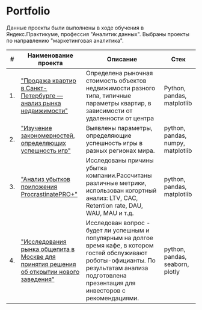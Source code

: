 
# Portfolio
Данные проекты были выполнены в ходе обучения в Яндекс.Практикуме, профессия "Аналитик данных". Выбраны проекты по направлению "маркетинговая аналитика". 

| #    | Наименование проекта                | Описание                                                     | Стек                                                         |
| ---- | ------------------------------------------------------------ | ------------------------------------------------------------ | ------------------------------------------------------------ |
| 1.   | ["Продажа квартир в Санкт-Петербурге — анализ рынка недвижимости"]([https://github.com/aq2003/Portfolio/tree/main/Gold%20Recovery](https://github.com/lenaatsvetkova/tsvekovalena/blob/main/%D0%98%D1%81%D1%81%D0%BB%D0%B5%D0%B4%D0%BE%D0%B2%D0%B0%D0%BD%D0%B8%D0%B5%20%D0%BE%D0%B1%D1%8A%D1%8F%D0%B2%D0%BB%D0%B5%D0%BD%D0%B8%D0%B9%20%D0%BE%20%D0%BF%D1%80%D0%BE%D0%B4%D0%B0%D0%B6%D0%B5%20%D0%BA%D0%B2%D0%B0%D1%80%D1%82%D0%B8%D1%80)) | Определена рыночная стоимость объектов недвижимости разного типа, типичные параметры квартир, в зависимости от удаленности от центра| Python, pandas, matplotlib |
| 2.   | ["Изучение закономерностей, определяющих успешность игр"]([https://github.com/aq2003/Portfolio/tree/main/Taxi%20Service](https://github.com/lenaatsvetkova/tsvekovalena/blob/main/%D0%98%D1%81%D1%81%D0%BB%D0%B5%D0%B4%D0%BE%D0%B2%D0%B0%D0%BD%D0%B8%D0%B5%20%D0%B7%D0%B0%D0%BA%D0%BE%D0%BD%D0%BE%D0%BC%D0%B5%D1%80%D0%BD%D0%BE%D1%81%D1%82%D0%B5%D0%B8%CC%86%2C%20%D0%BE%D0%BF%D1%80%D0%B5%D0%B4%D0%B5%D0%BB%D1%8F%D1%8E%D1%89%D0%B8%D1%85%20%D1%83%D1%81%D0%BF%D0%B5%D1%88%D0%BD%D0%BE%D1%81%D1%82%D1%8C%20%D0%B8%D0%B3%D1%80.ipynb.json)) | Выявлены параметры, определяющие успешность игры в разных регионах мира. | python, pandas, numpy, matplotlib |
| 3.   | ["Анализ убытков приложения ProcrastinatePRO+"]([https://github.com/aq2003/Portfolio/tree/main/Analyzing%20Texts](https://github.com/lenaatsvetkova/tsvekovalena/blob/main/%D0%98%D1%81%D1%81%D0%BB%D0%B5%D0%B4%D0%BE%D0%B2%D0%B0%D0%BD%D0%B8%D0%B5%20%D0%B1%D0%B8%D0%B7%D0%BD%D0%B5%D1%81-%D0%BF%D0%BE%D0%BA%D0%B0%D0%B7%D0%B0%D1%82%D0%B5%D0%BB%D0%B5%D0%B8%CC%86%20%D1%80%D0%B0%D0%B7%D0%B2%D0%BB%D0%B5%D0%BA%D0%B0%D1%82%D0%B5%D0%BB%D1%8C%D0%BD%D0%BE%D0%B3%D0%BE%20%D0%BF%D1%80%D0%B8%D0%BB%D0%BE%D0%B6%D0%B5%D0%BD%D0%B8%D1%8F%20Procrastinate%20Pro%2B.ipynb.json)) | Исследованы причины убытка компании.Рассчитаны различные метрики, использован когортный анализ: LTV, CAC, Retention rate, DAU, WAU, MAU и т.д. | python, pandas, matplotlib |
| 4.   | ["Исследования рынка общепита в Москве для принятия решения об открытии нового заведения"](https://github.com/lenaatsvetkova/tsvekovalena/blob/main/Moscow%20catering/Исследования%20рынка%20общепита%20в%20Москве.ipynb) | Исследован вопрос - будет ли успешным и популярным на долгое время кафе, в котором гостей обслуживают роботы-официанты. По результатам анализа подготовлена презентация для инвесторов с рекомендациями.| python, pandas, seaborn, plotly |
